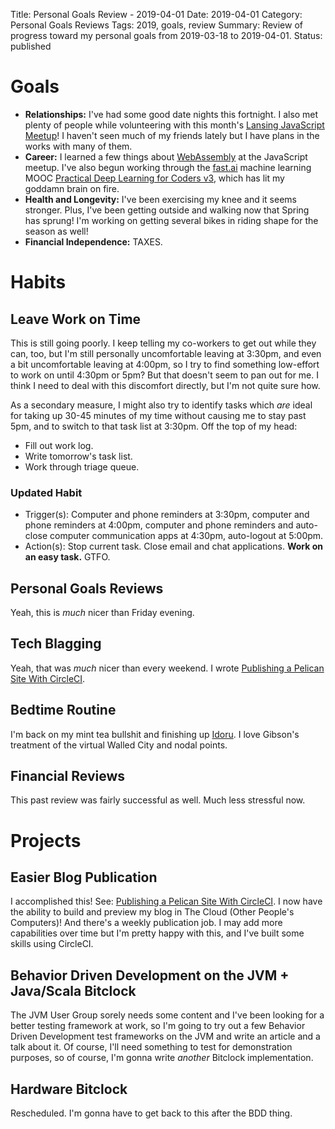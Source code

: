 Title: Personal Goals Review - 2019-04-01
Date: 2019-04-01
Category: Personal Goals Reviews
Tags: 2019, goals, review
Summary: Review of progress toward my personal goals from 2019-03-18 to 2019-04-01.
Status: published 


# Goals
* **Relationships:** I've had some good date nights this fortnight. I also met plenty of people while volunteering with this month's [Lansing JavaScript Meetup](https://www.meetup.com/Lansing-Javascript-Meetup/)! I haven't seen much of my friends lately but I have plans in the works with many of them.
* **Career:** I learned a few things about [WebAssembly](https://webassembly.org/) at the JavaScript meetup. I've also begun working through the [fast.ai](https://www.fast.ai/) machine learning MOOC [Practical Deep Learning for Coders v3](https://course.fast.ai/), which has lit my goddamn brain on fire.
* **Health and Longevity:** I've been exercising my knee and it seems stronger. Plus, I've been getting outside and walking now that Spring has sprung! I'm working on getting several bikes in riding shape for the season as well!
* **Financial Independence:** TAXES.

# Habits
## Leave Work on Time
This is still going poorly. I keep telling my co-workers to get out while they can, too, but I'm still personally uncomfortable leaving at 3:30pm, and even a bit uncomfortable leaving at 4:00pm, so I try to find something low-effort to work on until 4:30pm or 5pm? But that doesn't seem to pan out for me. I think I need to deal with this discomfort directly, but I'm not quite sure how.

As a secondary measure, I might also try to identify tasks which *are* ideal for taking up 30-45 minutes of my time without causing me to stay past 5pm, and to switch to that task list at 3:30pm. Off the top of my head:

* Fill out work log.
* Write tomorrow's task list.
* Work through triage queue.

### Updated Habit
* Trigger(s): Computer and phone reminders at 3:30pm, computer and phone reminders at 4:00pm, computer and phone reminders and auto-close computer communication apps at 4:30pm, auto-logout at 5:00pm.
* Action(s): Stop current task. Close email and chat applications. **Work on an easy task.** GTFO.

## Personal Goals Reviews
Yeah, this is *much* nicer than Friday evening.

## Tech Blagging
Yeah, that was *much* nicer than every weekend. I wrote [Publishing a Pelican Site With CircleCI]({filename}/blog/publishing-a-pelican-site-with-circleci.md).

## Bedtime Routine
I'm back on my mint tea bullshit and finishing up [Idoru](https://amzn.to/2HNBe4x). I love Gibson's treatment of the virtual Walled City and nodal points.

## Financial Reviews
This past review was fairly successful as well. Much less stressful now.


# Projects
## Easier Blog Publication
I accomplished this! See: [Publishing a Pelican Site With CircleCI]({filename}/blog/publishing-a-pelican-site-with-circleci.md). I now have the ability to build and preview my blog in The Cloud (Other People's Computers)! And there's a weekly publication job. I may add more capabilities over time but I'm pretty happy with this, and I've built some skills using CircleCI.

## Behavior Driven Development on the JVM + Java/Scala Bitclock
The JVM User Group sorely needs some content and I've been looking for a better testing framework at work, so I'm going to try out a few Behavior Driven Development test frameworks on the JVM and write an article and a talk about it. Of course, I'll need something to test for demonstration purposes, so of course, I'm gonna write *another* Bitclock implementation.

## Hardware Bitclock
Rescheduled. I'm gonna have to get back to this after the BDD thing.

